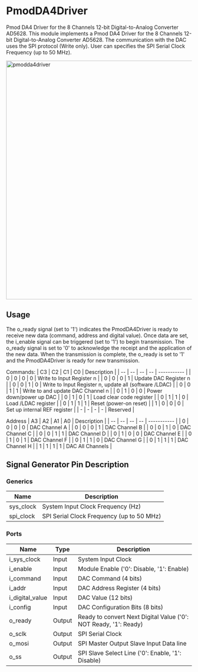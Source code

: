 # PmodDA4Driver
Pmod DA4 Driver for the 8 Channels 12-bit Digital-to-Analog Converter AD5628.
This module implements a Pmod DA4 Driver for the 8 Channels 12-bit Digital-to-Analog Converter AD5628. The communication with the DAC uses the SPI protocol (Write only). User can specifies the SPI Serial Clock Frequency (up to 50 MHz).

<img width="647" alt="pmodda4driver" src="https://github.com/user-attachments/assets/8f7a697b-4759-4185-8b3b-d61b4dbbba0f" />

## Usage

The o_ready signal (set to '1') indicates the PmodDA4Driver is ready to receive new data (command, address and digital value). Once data are set, the i_enable signal can be triggered (set to '1') to begin transmission. The o_ready signal is set to '0' to acknowledge the receipt and the application of the new data. When the transmission is complete, the o_ready is set to '1' and the PmodDA4Driver is ready for new transmission.

Commands:
| C3 | C2 | C1 | C0 | Description |
| -- | -- | -- | -- | ----------- |
| 0 | 0 | 0 | 0 | Write to Input Register n |
| 0 | 0 | 0 | 1 | Update DAC Register n |
| 0 | 0 | 1 | 0 | Write to Input Register n, update all (software /LDAC) |
| 0 | 0 | 1 | 1 | Write to and update DAC Channel n |
| 0 | 1 | 0 | 0 | Power down/power up DAC |
| 0 | 1 | 0 | 1 | Load clear code register |
| 0 | 1 | 1 | 0 | Load /LDAC register |
| 0 | 1 | 1 | 1 | Reset (power-on reset) |
| 1 | 0 | 0 | 0 | Set up internal REF register |
| - | - | - | - | Reserved |

Address
| A3 | A2 | A1 | A0 | Description |
| -- | -- | -- | -- | ----------- |
| 0 | 0 | 0 | 0 | DAC Channel A |
| 0 | 0 | 0 | 1 | DAC Channel B |
| 0 | 0 | 1 | 0 | DAC Channel C |
| 0 | 0 | 1 | 1 | DAC Channel D |
| 0 | 1 | 0 | 0 | DAC Channel E |
| 0 | 1 | 0 | 1 | DAC Channel F |
| 0 | 1 | 1 | 0 | DAC Channel G |
| 0 | 1 | 1 | 1 | DAC Channel H |
| 1 | 1 | 1 | 1 | DAC All Channels |

## Signal Generator Pin Description

### Generics

| Name | Description |
| ---- | ----------- |
| sys_clock | System Input Clock Frequency (Hz) |
| spi_clock | SPI Serial Clock Frequency (up to 50 MHz) |

### Ports

| Name | Type | Description |
| ---- | ---- | ----------- |
| i_sys_clock | Input | System Input Clock |
| i_enable | Input | Module Enable ('0': Disable, '1': Enable) |
| i_command | Input | DAC Command (4 bits) |
| i_addr | Input | DAC Address Register (4 bits) |
| i_digital_value | Input | DAC Value (12 bits) |
| i_config | Input | DAC Configuration Bits (8 bits) |
| o_ready | Output | Ready to convert Next Digital Value ('0': NOT Ready, '1': Ready) |
| o_sclk | Output | SPI Serial Clock |
| o_mosi | Output | SPI Master Output Slave Input Data line |
| o_ss | Output | SPI Slave Select Line ('0': Enable, '1': Disable) |
